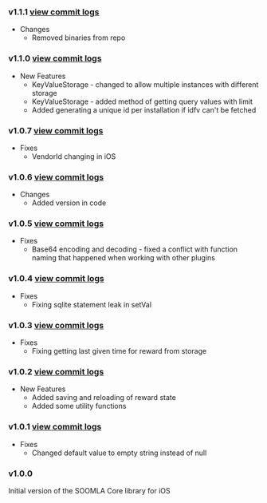 ### v1.1.1 [view commit logs](https://github.com/soomla/soomla-ios-core/compare/v1.1.0...v1.1.1)

* Changes
  * Removed binaries from repo

### v1.1.0 [view commit logs](https://github.com/soomla/soomla-ios-core/compare/v1.0.7...v1.1.0)

* New Features
  * KeyValueStorage - changed to allow multiple instances with different storage
  * KeyValueStorage - added method of getting query values with limit
  * Added generating a unique id per installation if idfv can't be fetched

### v1.0.7 [view commit logs](https://github.com/soomla/ios-store/compare/v1.0.6...v1.0.7)

* Fixes
  * VendorId changing in iOS

### v1.0.6 [view commit logs](https://github.com/soomla/ios-store/compare/v1.0.5...v1.0.6)

* Changes
	* Added version in code

### v1.0.5 [view commit logs](https://github.com/soomla/ios-store/compare/v1.0.4...v1.0.5)

* Fixes
  * Base64 encoding and decoding - fixed a conflict with function naming that happened when working with other plugins

### v1.0.4 [view commit logs](https://github.com/soomla/ios-store/compare/v1.0.3...v1.0.4)

* Fixes
  * Fixing sqlite statement leak in setVal

### v1.0.3 [view commit logs](https://github.com/soomla/ios-store/compare/v1.0.2...v1.0.3)

* Fixes
  * Fixing getting last given time for reward from storage

### v1.0.2 [view commit logs](https://github.com/soomla/ios-store/compare/v1.0.1...v1.0.2)

* New Features
  * Added saving and reloading of reward state
  * Added some utility functions


### v1.0.1 [view commit logs](https://github.com/soomla/ios-store/compare/v1.0.0...v1.0.1)

* Fixes
  * Changed default value to empty string instead of null

### v1.0.0

Initial version of the SOOMLA Core library for iOS
